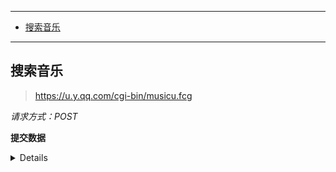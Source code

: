 
---

- [搜索音乐](#搜索音乐)

---

## 搜索音乐

> https://u.y.qq.com/cgi-bin/musicu.fcg

*请求方式：POST*

**提交数据**
<details>
```json
{
        "comm": {
            "ct": "19",
            "cv": "1910"
        },
        "music": {
            "method": "DoSearchForQQMusicDesktop",
            "module": "music.search.SearchCgiService",
            "param": {
                "grp": 1,
                "num_per_page": 1,
                "page_num": 1,
                "query": ""
            }
        }
    }
```
</details>

